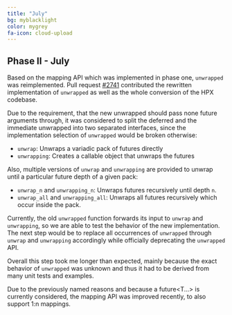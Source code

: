 ```yaml
---
title: "July"
bg: myblacklight
color: mygrey
fa-icon: cloud-upload
---
```


## Phase II - July

Based on the mapping API which was implemented in phase one, `unwrapped` was reimplemented. Pull request [#2741](https://github.com/STEllAR-GROUP/hpx/issues/2741) contributed the rewritten implementation of `unwrapped` as well as the whole conversion of the HPX codebase.

Due to the requirement, that the new unwrapped should pass none future arguments through, it was considered to split the deferred and the immediate unwrapped into two separated interfaces, since the implementation selection of `unwrapped` would be broken otherwise:

- `unwrap`: Unwraps a variadic pack of futures directly
- `unwrapping`: Creates a callable object that unwraps the futures

Also, multiple versions of `unwrap` and `unwrapping` are provided to unwrap
until a particular future depth of a given pack:

- `unwrap_n` and `unwrapping_n`: Unwraps futures recursively until depth `n`.
- `unwrap_all` and `unwrapping_all`: Unwraps all futures recursively which occur inside the pack.

Currently, the old `unwrapped` function forwards its input to `unwrap` and `unwrapping`,
so we are able to test the behavior of the new implementation.
The next step would be to replace all occurrences of `unwrapped` through
`unwrap` and `unwrapping` accordingly while officially deprecating the `unwrapped` API.

Overall this step took me longer than expected, mainly because the exact behavior
of `unwrapped` was unknown and thus it had to be derived from many unit tests and examples.

Due to the previously named reasons and because a future<T...> is currently considered,
the mapping API was improved recently, to also support 1:n mappings.
